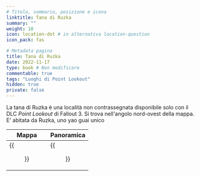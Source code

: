 ```yaml
---
# Titolo, sommario, posizione e icona
linktitle: Tana di Ruzka
summary: ""
weight: 10
icon: location-dot # in alternativa location-question
icon_pack: fas

# Metadata pagina
title: Tana di Ruzka
date: 2022-11-17
type: book # Non modificare
commentable: true
tags: "Luoghi di Point Lookout"
hidden: true
private: false 
---
```


La tana di Ruzka è una località non contrassegnata disponibile solo con il DLC *Point Lookout* di Fallout 3. Si trova nell'angolo nord-ovest della mappa. E' abitata da Ruzka, uno yao guai unico

| Mappa  | Panoramica |
| -----  | ---------- |
| {{<figure src="fo3/Ruzkas_lair_loc.webp">}}                   |  {{<figure src="fo3/Ruzka's_Lair.webp">}}         | 



